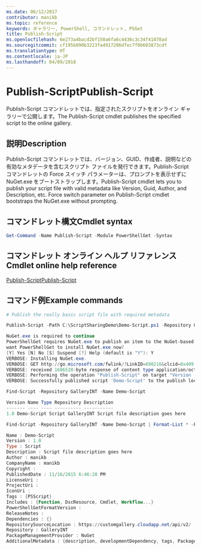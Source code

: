 ```yaml
---
ms.date: 06/12/2017
contributor: manikb
ms.topic: reference
keywords: ギャラリー, PowerShell, コマンドレット, PSGet
title: Publish-Script
ms.openlocfilehash: 6e273a4bacd2bf150a6fa6c4436c3c34f41078ad
ms.sourcegitcommit: cf195b090b3223fa4917206dfec7f0b603873cdf
ms.translationtype: HT
ms.contentlocale: ja-JP
ms.lasthandoff: 04/09/2018
---
```

# <a name="publish-script"></a><span data-ttu-id="f0073-103">Publish-Script</span><span class="sxs-lookup"><span data-stu-id="f0073-103">Publish-Script</span></span>

<span data-ttu-id="f0073-104">Publish-Script コマンドレットでは、指定されたスクリプトをオンライン ギャラリーで公開します。</span><span class="sxs-lookup"><span data-stu-id="f0073-104">The Publish-Script cmdlet publishes the specified script to the online gallery.</span></span>

## <a name="description"></a><span data-ttu-id="f0073-105">説明</span><span class="sxs-lookup"><span data-stu-id="f0073-105">Description</span></span>

<span data-ttu-id="f0073-106">Publish-Script コマンドレットでは、バージョン、GUID、作成者、説明などの有効なメタデータを含むスクリプト ファイルを発行できます。Publish-Script コマンドレットの Force スイッチ パラメーターは、プロンプトを表示せずに NuGet.exe をブートストラップします。</span><span class="sxs-lookup"><span data-stu-id="f0073-106">Publish-Script cmdlet lets you to publish your script file with valid metadata like Version, Guid, Author, and Description, etc. Force switch parameter on Publish-Script cmdlet bootstraps the NuGet.exe without prompting.</span></span>

## <a name="cmdlet-syntax"></a><span data-ttu-id="f0073-107">コマンドレット構文</span><span class="sxs-lookup"><span data-stu-id="f0073-107">Cmdlet syntax</span></span>

```powershell
Get-Command -Name Publish-Script -Module PowerShellGet -Syntax
```

## <a name="cmdlet-online-help-reference"></a><span data-ttu-id="f0073-108">コマンドレット オンライン ヘルプ リファレンス</span><span class="sxs-lookup"><span data-stu-id="f0073-108">Cmdlet online help reference</span></span>

[<span data-ttu-id="f0073-109">Publish-Script</span><span class="sxs-lookup"><span data-stu-id="f0073-109">Publish-Script</span></span>](http://go.microsoft.com/fwlink/?LinkId=619788)

## <a name="example-commands"></a><span data-ttu-id="f0073-110">コマンド例</span><span class="sxs-lookup"><span data-stu-id="f0073-110">Example commands</span></span>

```powershell
# Publish the really basic script file with required metadata

Publish-Script -Path C:\ScriptSharingDemo\Demo-Script.ps1 -Repository GalleryINT -NuGetApiKey cad91af7-a49c-4026-9570-a4c16564e785 -Verbose

NuGet.exe is required to continue
PowerShellGet requires NuGet.exe to publish an item to the NuGet-based repositories. NuGet.exe must be available under one of the paths specified in PATH environment variable value. Do you
want PowerShellGet to install NuGet.exe now?
[Y] Yes [N] No [S] Suspend [?] Help (default is "Y"): Y
VERBOSE: Installing NuGet.exe.
VERBOSE: GET http://go.microsoft.com/fwlink/?LinkID=690216&clcid=0x409 with 0-byte payload
VERBOSE: received 1686528-byte response of content type application/octet-stream
VERBOSE: Performing the operation "Publish-Script" on target "Version '1.0' of script 'Demo-Script'".
VERBOSE: Successfully published script 'Demo-Script' to the publish location 'https://customgallery.cloudapp.net/api/v2/package/'. Please allow few minutes for 'Demo-Script' to show up in the search results.

Find-Script -Repository GalleryINT -Name Demo-Script

Version Name Type Repository Description
------- ---- ---- ---------- -----------
1.0 Demo-Script Script GalleryINT Script file description goes here

Find-Script -Repository GalleryINT -Name Demo-Script | Format-List * -Force

Name : Demo-Script
Version : 1.0
Type : Script
Description : Script file description goes here
Author : manikb
CompanyName : manikb
Copyright :
PublishedDate : 11/16/2015 6:46:28 PM
LicenseUri :
ProjectUri :
IconUri :
Tags : {PSScript}
Includes : {Function, DscResource, Cmdlet, Workflow...}
PowerShellGetFormatVersion :
ReleaseNotes :
Dependencies : {}
RepositorySourceLocation : https://customgallery.cloudapp.net/api/v2/
Repository : GalleryINT
PackageManagementProvider : NuGet
AdditionalMetadata : {description, developmentDependency, tags, PackageManagementProvider...}

```